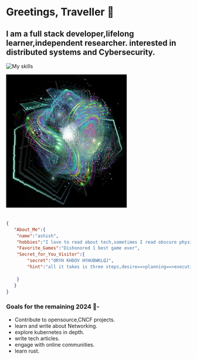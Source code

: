 
# Greetings, Traveller :wave:

## I am  a full stack developer,lifelong learner,independent researcher. interested in distributed systems and Cybersecurity.

![My skills](https://skillicons.dev/icons?i=js,python,c,cpp,go,kubernetes,docker,aws,bash,linux,mongodb,postgres)

![img info](./images/cc841aed3a79c62876bbf13a74602684.jpg)
```json

{
   "About_Me":{
    "name":"ashish",
    "hobbies":"I love to read about tech,sometimes I read obscure physics books with wild theories.",
    "Favorite_Games":"Dishonored 1 best game ever",
    "Secret_for_You_Visitor":{
        "secret":"ORYH KHDOV HYHUBWKLQJ",
        "hint":"all it takes is three steps,desire==>planning==>execution"

    }
   }
}
```

### Goals for the remaining 2024 :crystal_ball:- 
- Contribute to opensource,CNCF projects.
- learn and write about Networking.
- explore kubernetes in depth.
- write tech articles.
- engage with online communities.
- learn rust.